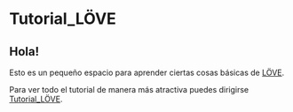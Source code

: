 # Tutorial_LÖVE
## Hola!

Esto es un pequeño espacio para aprender ciertas cosas básicas de [LÖVE](https://love2d.org).

Para ver todo el tutorial de manera más atractiva puedes dirigirse [Tutorial_LÖVE](https://garruz.github.io/Tutorial_LOVE).
